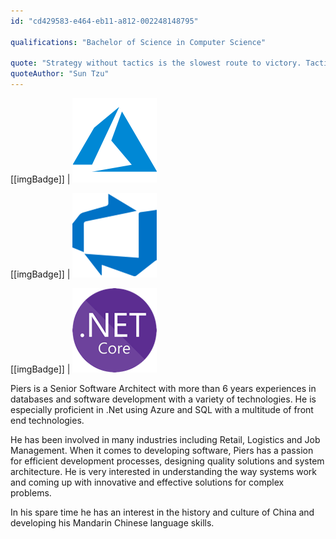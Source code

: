 ```yaml
---
id: "cd429583-e464-eb11-a812-002248148795"

qualifications: "Bachelor of Science in Computer Science"

quote: "Strategy without tactics is the slowest route to victory. Tactics without strategy is the noise before defeat."
quoteAuthor: "Sun Tzu"
---
```


[Editing your profile]: https://github.com/SSWConsulting/People/wiki/3.-Editing-your-profile

[[imgBadge]]
| ![azure-logo.png](../badges/Business-microsoft-azure.png)

[[imgBadge]]
| ![devops](../badges/Business-microsoft-azure-devops.png)

[[imgBadge]]
| ![dotnetcore.png](../badges/Developer-dotnet-core.png)

Piers is a Senior Software Architect with more than 6 years experiences in databases and software development with a variety of technologies. He is especially proficient in .Net using Azure and SQL with a multitude of front end technologies.

He has been involved in many industries including Retail, Logistics and Job Management. When it comes to developing software, Piers has a passion for efficient development processes, designing quality solutions and system architecture. He is very interested in understanding the way systems work and coming up with innovative and effective solutions for complex problems.

In his spare time he has an interest in the history and culture of China and developing his Mandarin Chinese language skills. 
